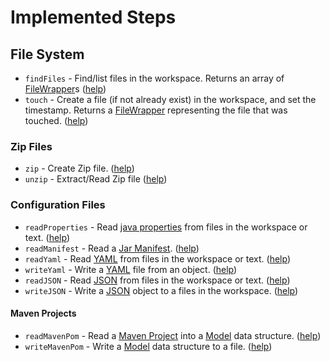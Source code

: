 # Implemented Steps

## File System
* `findFiles` - Find/list files in the workspace. Returns an array of [FileWrapper](../src/main/java/org/jenkinsci/plugins/pipeline/utility/steps/fs/FileWrapper.java)s ([help](../src/main/resources/org/jenkinsci/plugins/pipeline/utility/steps/fs/FindFilesStep/help.html))
* `touch` - Create a file (if not already exist) in the workspace, and set the timestamp. Returns a [FileWrapper](../src/main/java/org/jenkinsci/plugins/pipeline/utility/steps/fs/FileWrapper.java) representing the file that was touched. ([help](../src/main/resources/org/jenkinsci/plugins/pipeline/utility/steps/fs/TouchStep/help.html))

### Zip Files
* `zip` - Create Zip file. ([help](../src/main/resources/org/jenkinsci/plugins/pipeline/utility/steps/zip/ZipStep/help.html))
* `unzip` - Extract/Read Zip file ([help](../src/main/resources/org/jenkinsci/plugins/pipeline/utility/steps/zip/UnZipStep/help.html))

### Configuration Files
* `readProperties` - Read [java properties](https://docs.oracle.com/javase/7/docs/api/java/util/Properties.html) from files in the workspace or text. ([help](../src/main/resources/org/jenkinsci/plugins/pipeline/utility/steps/conf/ReadPropertiesStep/help.html))
* `readManifest` - Read a [Jar Manifest](https://docs.oracle.com/javase/7/docs/technotes/guides/jar/jar.html#JAR_Manifest). ([help](../src/main/resources/org/jenkinsci/plugins/pipeline/utility/steps/conf/mf/ReadManifestStep/help.html))
* `readYaml` - Read [YAML](http://yaml.org) from files in the workspace or text. ([help](../src/main/resources/org/jenkinsci/plugins/pipeline/utility/steps/conf/ReadYamlStep/help.html))
* `writeYaml` - Write a [YAML](http://yaml.org) file from an object. ([help](../src/main/resources/org/jenkinsci/plugins/pipeline/utility/steps/conf/WriteYamlStep/help.html))
* `readJSON` - Read [JSON](http://www.json.org/json-it.html) from files in the workspace or text. ([help](../src/main/resources/org/jenkinsci/plugins/pipeline/utility/steps/json/ReadJSONStep/help.html))
* `writeJSON` - Write a [JSON](http://www.json.org/json-it.html) object to a files in the workspace. ([help](../src/main/resources/org/jenkinsci/plugins/pipeline/utility/steps/json/WriteJSONStep/help.html))

#### Maven Projects
* `readMavenPom` - Read a [Maven Project](https://maven.apache.org/pom.html) into a [Model](http://maven.apache.org/components/ref/3.3.9/maven-model/apidocs/org/apache/maven/model/Model.html) data structure. ([help](../src/main/resources/org/jenkinsci/plugins/pipeline/utility/steps/maven/ReadMavenPomStep/help.html))
* `writeMavenPom` - Write a [Model](http://maven.apache.org/components/ref/3.3.9/maven-model/apidocs/org/apache/maven/model/Model.html) data structure to a file. ([help](../src/main/resources/org/jenkinsci/plugins/pipeline/utility/steps/maven/WriteMavenPomStep/help.html))
